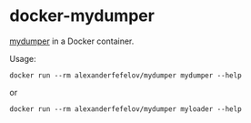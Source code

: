 # docker-mydumper

[mydumper](https://github.com/maxbube/mydumper) in a Docker container.

Usage:

    docker run --rm alexanderfefelov/mydumper mydumper --help

or

    docker run --rm alexanderfefelov/mydumper myloader --help
